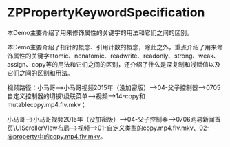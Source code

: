 # ZPPropertyKeywordSpecification
本Demo主要介绍了用来修饰属性的关键字的用法和它们之间的区别。

本Demo主要介绍了指针的概念、引用计数的概念，除此之外，重点介绍了用来修饰属性的关键字atomic、nonatomic、readwrite、readonly、strong、weak、assign、copy等的用法和它们之间的区别，还介绍了什么是深复制和浅赋值以及它们之间的区别和用法。

视频路径：小马哥——>小马哥视频2015年（没加密版）——>04-父子控制器——>0705自定义控制器的切换\级联菜单——>视频——>14-copy和mutablecopy.mp4.flv.mkv；

小马哥——>小马哥视频2015年（没加密版）——>04-父子控制器——>0706网易新闻首页\UIScrollerVIew布局——>视频——>01-自定义类型的copy.mp4.flv.mkv、02-@property中的copy.mp4.flv.mkv。

